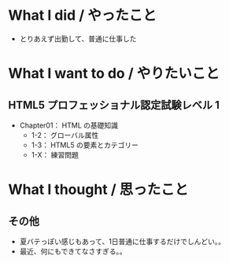 # What I did / やったこと
- とりあえず出勤して、普通に仕事した

# What I want to do / やりたいこと
## HTML5 プロフェッショナル認定試験レベル 1
- Chapter01： HTML の基礎知識
    - 1-2： グローバル属性
    - 1-3： HTML5 の要素とカテゴリー
    - 1-X： 練習問題

# What I thought / 思ったこと
## その他
- 夏バテっぽい感じもあって、1日普通に仕事するだけでしんどい。。
- 最近、何にもできてなさすぎる。。

